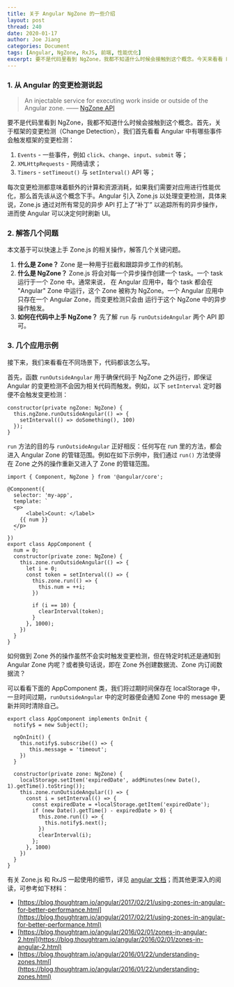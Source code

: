 ```yaml
---
title: 关于 Angular NgZone 的一些介绍
layout: post
thread: 240
date: 2020-01-17
author: Joe Jiang
categories: Document
tags: [Angular, NgZone, RxJS, 前端, 性能优化]
excerpt: 要不是代码里看到 NgZone，我都不知道什么时候会接触到这个概念。今天来看看 NgZone 这个 API。
---
```


### 1. 从 Angular 的变更检测说起

> An injectable service for executing work inside or outside of the Angular zone. —— [NgZone API](https://angular.io/api/core/NgZone#ngzone)

要不是代码里看到 NgZone，我都不知道什么时候会接触到这个概念。首先，关于框架的变更检测（Change Detection），我们首先看看 Angular 中有哪些事件会触发框架的变更检测：

1. `Events` - 一些事件，例如 `click`、`change`、`input`、`submit` 等；
2. `XMLHttpRequests` - 网络请求；
3. `Timers` - `setTimeout()` 与 `setInterval()` API 等；

每次变更检测都意味着额外的计算和资源消耗，如果我们需要对应用进行性能优化，那么首先该从这个概念下手。Angular 引入 Zone.js 以处理变更检测，具体来说，Zone.js 通过对所有常见的异步 API 打上了“补丁” 以追踪所有的异步操作，进而使 Angular 可以决定何时刷新 UI。

### 2. 解答几个问题

本文基于可以快速上手 Zone.js 的相关操作，解答几个关键问题。

1. **什么是 Zone？** Zone 是一种用于拦截和跟踪异步工作的机制。
2. **什么是 NgZone？** Zone.js 将会对每一个异步操作创建一个 task。一个 task 运行于一个 Zone 中。通常来说， 在 Angular 应用中，每个 task 都会在 "Angular" Zone 中运行，这个 Zone 被称为 NgZone。一个 Angular 应用中只存在一个 Angular Zone，而变更检测只会由 运行于这个 NgZone 中的异步操作触发。
3. **如何在代码中上手 NgZone？** 先了解 `run` 与 `runOutsideAngular` 两个 API 即可。

### 3. 几个应用示例

接下来，我们来看看在不同场景下，代码都该怎么写。

首先，函数 `runOutsideAngular` 用于确保代码于 NgZone 之外运行，即保证 Angular 的变更检测不会因为相关代码而触发。例如，以下 `setInterval` 定时器便不会触发变更检测：

    constructor(private ngZone: NgZone) {
      this.ngZone.runOutsideAngular(() => {
        setInterval(() => doSomething(), 100)
      });
    }

`run` 方法的目的与 `runOutsideAngular` 正好相反：任何写在 run 里的方法，都会进入 Angular Zone 的管辖范围。例如在如下示例中，我们通过 `run()` 方法使得在 Zone 之外的操作重新又进入了 Zone 的管辖范围。

    import { Component, NgZone } from '@angular/core';
    
    @Component({
      selector: 'my-app',
      template: `
      <p>
    	  <label>Count: </label>
        {{ num }}
      </p>  
      `
    })
    export class AppComponent {
      num = 0;
      constructor(private zone: NgZone) {
        this.zone.runOutsideAngular(() => {
          let i = 0;
          const token = setInterval(() => {
            this.zone.run(() => {
              this.num = ++i;
            })

            if (i == 10) {
              clearInterval(token);
            }
          }, 1000);
        })
      }
    }

如何做到 Zone 外的操作虽然不会实时触发变更检测，但在特定时机还是通知到 Angular Zone 内呢？或者换句话说，即在 Zone 外创建数据流、Zone 内订阅数据流？

可以看看下面的 AppComponent 类，我们将过期时间保存在 localStorage 中，一旦时间过期，`runOutsideAngular` 中的定时器便会通知 Zone 中的 message 更新并同时清除自己。

    export class AppComponent implements OnInit {
      notify$ = new Subject();
    
      ngOnInit() {
        this.notify$.subscribe(() => {
           this.message = 'timeout';
        })
      }
    
      constructor(private zone: NgZone) {
        localStorage.setItem('expiredDate', addMinutes(new Date(), 1).getTime().toString());
        this.zone.runOutsideAngular(() => {
          const i = setInterval(() => {
            const expiredDate = +localStorage.getItem('expiredDate');
            if (new Date().getTime() - expiredDate > 0) {
              this.zone.run(() => {
                this.notify$.next();
              })
              clearInterval(i);
            };
          }, 1000)
        })
      }
    }

有关 Zone.js 和 RxJS 一起使用的细节，详见 [angular 文档](https://github.com/angular/angular/blob/master/packages/zone.js/NON-STANDARD-APIS.md#usage)；而其他更深入的阅读，可参考如下材料：

- [https://blog.thoughtram.io/angular/2017/02/21/using-zones-in-angular-for-better-performance.html](https://blog.thoughtram.io/angular/2017/02/21/using-zones-in-angular-for-better-performance.html)
- [https://blog.thoughtram.io/angular/2016/02/01/zones-in-angular-2.html](https://blog.thoughtram.io/angular/2016/02/01/zones-in-angular-2.html)
- [https://blog.thoughtram.io/angular/2016/01/22/understanding-zones.html](https://blog.thoughtram.io/angular/2016/01/22/understanding-zones.html)